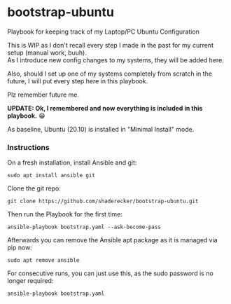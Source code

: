 # bootstrap-ubuntu
Playbook for keeping track of my Laptop/PC Ubuntu Configuration

This is WIP as I don't recall every step I made in the past for my current setup (manual work, buuh).  
As I introduce new config changes to my systems, they will be added here.

Also, should I set up one of my systems completely from scratch in the future, I will put every step here in this playbook.

Plz remember future me.

**UPDATE: Ok, I remembered and now everything is included in this playbook.** :grin:

As baseline, Ubuntu (20.10) is installed in "Minimal Install" mode.


### Instructions
On a fresh installation, install Ansible and git:
```
sudo apt install ansible git
```

Clone the git repo:
```
git clone https://github.com/shaderecker/bootstrap-ubuntu.git
```

Then run the Playbook for the first time:
```
ansible-playbook bootstrap.yaml --ask-become-pass
```

Afterwards you can remove the Ansible apt package as it is managed via pip now:
```
sudo apt remove ansible
```

For consecutive runs, you can just use this, as the sudo password is no longer required:
```
ansible-playbook bootstrap.yaml
```
